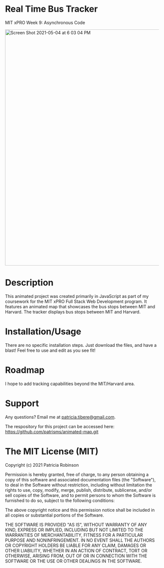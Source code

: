 # Real Time Bus Tracker
MIT xPRO Week 9: Asynchronous Code

<img width="772" alt="Screen Shot 2021-05-04 at 6 03 04 PM" src="https://user-images.githubusercontent.com/45735996/117095823-1f813280-ad03-11eb-880d-5353f6224148.png">

# Description
This animated project was created primarily in JavaScript as part of my coursework for the MIT xPRO Full Stack Web Development program. It features an animated map that showcases the bus stops between MIT and Harvard. The tracker displays bus stops between MIT and Harvard.

# Installation/Usage
There are no specific installation steps. Just download the files, and have a blast! Feel free to use and edit as you see fit!

# Roadmap
I hope to add tracking capabilities beyond the MIT/Harvard area.

# Support
Any questions? Email me at patricia.tibere@gmail.com.

The respository for this project can be accessed here: https://github.com/patrisms/animated-map.git

# The MIT License (MIT)

Copyright (c) 2021 Patricia Robinson

Permission is hereby granted, free of charge, to any person obtaining a copy of this software and associated documentation files (the "Software"), to deal in the Software without restriction, including without limitation the rights to use, copy, modify, merge, publish, distribute, sublicense, and/or sell copies of the Software, and to permit persons to whom the Software is furnished to do so, subject to the following conditions:

The above copyright notice and this permission notice shall be included in all copies or substantial portions of the Software.

THE SOFTWARE IS PROVIDED "AS IS", WITHOUT WARRANTY OF ANY KIND, EXPRESS OR IMPLIED, INCLUDING BUT NOT LIMITED TO THE WARRANTIES OF MERCHANTABILITY, FITNESS FOR A PARTICULAR PURPOSE AND NONINFRINGEMENT. IN NO EVENT SHALL THE AUTHORS OR COPYRIGHT HOLDERS BE LIABLE FOR ANY CLAIM, DAMAGES OR OTHER LIABILITY, WHETHER IN AN ACTION OF CONTRACT, TORT OR OTHERWISE, ARISING FROM, OUT OF OR IN CONNECTION WITH THE SOFTWARE OR THE USE OR OTHER DEALINGS IN THE SOFTWARE.

